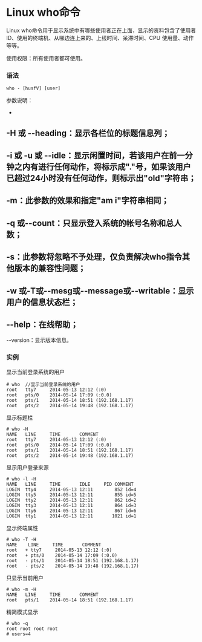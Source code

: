 # Linux who命令

Linux who命令用于显示系统中有哪些使用者正在上面，显示的资料包含了使用者 ID、使用的终端机、从哪边连上来的、上线时间、呆滞时间、CPU 使用量、动作等等。

使用权限：所有使用者都可使用。

### 语法

    who - [husfV] [user]

参数说明：

- 
-H 或 --heading：显示各栏位的标题信息列；
- 
-i 或 -u 或 --idle：显示闲置时间，若该用户在前一分钟之内有进行任何动作，将标示成"."号，如果该用户已超过24小时没有任何动作，则标示出"old"字符串；
- 
-m：此参数的效果和指定"am i"字符串相同；
- 
-q 或--count：只显示登入系统的帐号名称和总人数；
- 
-s：此参数将忽略不予处理，仅负责解决who指令其他版本的兼容性问题；
- 
-w 或-T或--mesg或--message或--writable：显示用户的信息状态栏；
- 
--help：在线帮助；
- 
--version：显示版本信息。

### 实例

显示当前登录系统的用户

    # who  //显示当前登录系统的用户
    root   tty7     2014-05-13 12:12 (:0)
    root   pts/0    2014-05-14 17:09 (:0.0)
    root   pts/1    2014-05-14 18:51 (192.168.1.17)
    root   pts/2    2014-05-14 19:48 (192.168.1.17)
    

显示标题栏

    # who -H
    NAME   LINE     TIME       COMMENT
    root   tty7     2014-05-13 12:12 (:0)
    root   pts/0    2014-05-14 17:09 (:0.0)
    root   pts/1    2014-05-14 18:51 (192.168.1.17)
    root   pts/2    2014-05-14 19:48 (192.168.1.17)
    

显示用户登录来源

    # who -l -H
    NAME   LINE     TIME       IDLE     PID COMMENT
    LOGIN  tty4     2014-05-13 12:11        852 id=4
    LOGIN  tty5     2014-05-13 12:11        855 id=5
    LOGIN  tty2     2014-05-13 12:11        862 id=2
    LOGIN  tty3     2014-05-13 12:11        864 id=3
    LOGIN  tty6     2014-05-13 12:11        867 id=6
    LOGIN  tty1     2014-05-13 12:11       1021 id=1
    

显示终端属性

    # who -T -H
    NAME    LINE     TIME       COMMENT
    root   + tty7     2014-05-13 12:12 (:0)
    root   + pts/0    2014-05-14 17:09 (:0.0)
    root   - pts/1    2014-05-14 18:51 (192.168.1.17)
    root   - pts/2    2014-05-14 19:48 (192.168.1.17)
    

只显示当前用户

    # who -m -H
    NAME   LINE     TIME       COMMENT
    root   pts/1    2014-05-14 18:51 (192.168.1.17)
    

精简模式显示

    # who -q
    root root root root
    # users=4
    